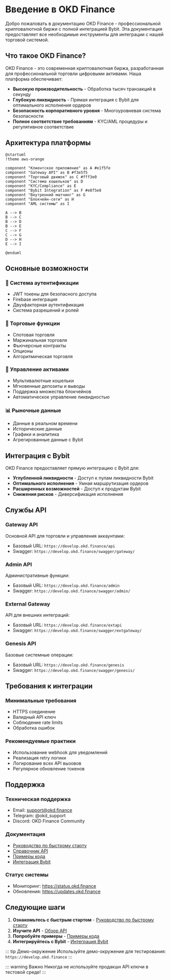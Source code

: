 # Введение в OKD Finance

Добро пожаловать в документацию OKD Finance - профессиональной криптовалютной биржи с полной интеграцией Bybit. Эта документация предоставляет все необходимые инструменты для интеграции с нашей торговой системой.

## Что такое OKD Finance?

OKD Finance - это современная криптовалютная биржа, разработанная для профессиональной торговли цифровыми активами. Наша платформа обеспечивает:

- **Высокую производительность** - Обработка тысяч транзакций в секунду
- **Глубокую ликвидность** - Прямая интеграция с Bybit для оптимального исполнения ордеров
- **Безопасность корпоративного уровня** - Многоуровневая система безопасности
- **Полное соответствие требованиям** - KYC/AML процедуры и регулятивное соответствие

## Архитектура платформы

```text
@startuml
!theme aws-orange

component "Клиентское приложение" as A #e1f5fe
component "Gateway API" as B #f3e5f5
component "Торговый движок" as C #fff3e0
component "Система кошельков" as D
component "KYC/Compliance" as E
component "Bybit Integration" as F #e8f5e8
component "Внутренний матчинг" as G  
component "Блокчейн-сети" as H
component "AML системы" as I

A --> B
B --> C
B --> D
B --> E
C --> F
C --> G
D --> H
E --> I

@enduml
```

## Основные возможности

### 🔐 Система аутентификации
- JWT токены для безопасного доступа
- Firebase интеграция
- Двухфакторная аутентификация
- Система разрешений и ролей

### 💱 Торговые функции
- Спотовая торговля
- Маржинальная торговля
- Фьючерсные контракты
- Опционы
- Алгоритмическая торговля

### 🏦 Управление активами
- Мультивалютные кошельки
- Мгновенные депозиты и выводы
- Поддержка множества блокчейнов
- Автоматическое управление ликвидностью

### 📊 Рыночные данные
- Данные в реальном времени
- Исторические данные
- Графики и аналитика
- Агрегированные данные с Bybit

## Интеграция с Bybit

OKD Finance предоставляет прямую интеграцию с Bybit для:

- **Углубленной ликвидности** - Доступ к пулам ликвидности Bybit
- **Оптимального исполнения** - Умная маршрутизация ордеров
- **Расширенных возможностей** - Доступ к продуктам Bybit
- **Снижения рисков** - Диверсификация исполнения

## Службы API

### Gateway API
Основной API для торговли и управления аккаунтами:
- Базовый URL: `https://develop.okd.finance/api`
- Swagger: `https://develop.okd.finance/swagger/gateway/`

### Admin API
Административные функции:
- Базовый URL: `https://develop.okd.finance/admin`
- Swagger: `https://develop.okd.finance/swagger/admin/`

### External Gateway
API для внешних интеграций:
- Базовый URL: `https://develop.okd.finance/extapi`
- Swagger: `https://develop.okd.finance/swagger/extgateway/`

### Genesis API
Базовые системные операции:
- Базовый URL: `https://develop.okd.finance/genesis`
- Swagger: `https://develop.okd.finance/swagger/genesis/`

## Требования к интеграции

### Минимальные требования
- HTTPS соединение
- Валидный API ключ
- Соблюдение rate limits
- Обработка ошибок

### Рекомендуемые практики
- Использование webhook для уведомлений
- Реализация retry логики
- Логирование всех API вызовов
- Регулярное обновление токенов

## Поддержка

### Техническая поддержка
- Email: support@okd.finance
- Telegram: @okd_support
- Discord: OKD Finance Community

### Документация
- [Руководство по быстрому старту](/ru/guide/quick-start)
- [Справочник API](/ru/api/overview)
- [Примеры кода](/ru/examples/basic-usage)
- [Интеграция Bybit](/ru/bybit/overview)

### Статус системы
- Мониторинг: https://status.okd.finance
- Обновления: https://updates.okd.finance

## Следующие шаги

1. **Ознакомьтесь с быстрым стартом** - [Руководство по быстрому старту](/ru/guide/quick-start)
2. **Изучите API** - [Обзор API](/ru/api/overview)
3. **Попробуйте примеры** - [Примеры кода](/ru/examples/basic-usage)
4. **Интегрируйтесь с Bybit** - [Интеграция Bybit](/ru/bybit/overview)

::: tip Демо-окружение
Используйте демо-окружение для тестирования: `https://develop.okd.finance`
:::

::: warning Важно
Никогда не используйте продакшн API ключи в тестовой среде!
::: 